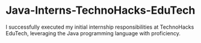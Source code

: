 # Java-Interns-TechnoHacks-EduTech
I successfully executed my initial internship responsibilities at TechnoHacks EduTech, leveraging the Java programming language with proficiency.
